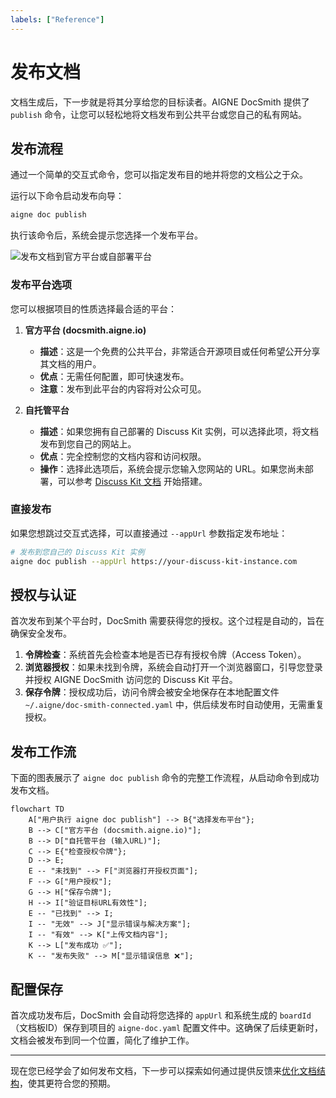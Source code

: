 ```yaml
---
labels: ["Reference"]
---
```


# 发布文档

文档生成后，下一步就是将其分享给您的目标读者。AIGNE DocSmith 提供了 `publish` 命令，让您可以轻松地将文档发布到公共平台或您自己的私有网站。

## 发布流程

通过一个简单的交互式命令，您可以指定发布目的地并将您的文档公之于众。

运行以下命令启动发布向导：

```bash
aigne doc publish
```

执行该命令后，系统会提示您选择一个发布平台。

![发布文档到官方平台或自部署平台](https://docsmith.aigne.io/image-bin/uploads/9fd929060b5abe13d03cf5eb7aea85aa.png)

### 发布平台选项

您可以根据项目的性质选择最合适的平台：

1.  **官方平台 (docsmith.aigne.io)**
    *   **描述**：这是一个免费的公共平台，非常适合开源项目或任何希望公开分享其文档的用户。
    *   **优点**：无需任何配置，即可快速发布。
    *   **注意**：发布到此平台的内容将对公众可见。

2.  **自托管平台**
    *   **描述**：如果您拥有自己部署的 Discuss Kit 实例，可以选择此项，将文档发布到您自己的网站上。
    *   **优点**：完全控制您的文档内容和访问权限。
    *   **操作**：选择此选项后，系统会提示您输入您网站的 URL。如果您尚未部署，可以参考 [Discuss Kit 文档](https://www.aigne.io/store/blocklet/z8ia2v13y1oJ4qg3rRk6wNAhE45s2CWJ513k9) 开始搭建。

### 直接发布

如果您想跳过交互式选择，可以直接通过 `--appUrl` 参数指定发布地址：

```bash
# 发布到您自己的 Discuss Kit 实例
aigne doc publish --appUrl https://your-discuss-kit-instance.com
```

## 授权与认证

首次发布到某个平台时，DocSmith 需要获得您的授权。这个过程是自动的，旨在确保安全发布。

1.  **令牌检查**：系统首先会检查本地是否已存有授权令牌（Access Token）。
2.  **浏览器授权**：如果未找到令牌，系统会自动打开一个浏览器窗口，引导您登录并授权 AIGNE DocSmith 访问您的 Discuss Kit 平台。
3.  **保存令牌**：授权成功后，访问令牌会被安全地保存在本地配置文件 `~/.aigne/doc-smith-connected.yaml` 中，供后续发布时自动使用，无需重复授权。

## 发布工作流

下面的图表展示了 `aigne doc publish` 命令的完整工作流程，从启动命令到成功发布文档。

```mermaid
flowchart TD
    A["用户执行 aigne doc publish"] --> B{"选择发布平台"};
    B --> C["官方平台 (docsmith.aigne.io)"];
    B --> D["自托管平台 (输入URL)"];
    C --> E{"检查授权令牌"};
    D --> E;
    E -- "未找到" --> F["浏览器打开授权页面"];
    F --> G["用户授权"];
    G --> H["保存令牌"];
    H --> I["验证目标URL有效性"];
    E -- "已找到" --> I;
    I -- "无效" --> J["显示错误与解决方案"];
    I -- "有效" --> K["上传文档内容"];
    K --> L["发布成功 ✅"];
    K -- "发布失败" --> M["显示错误信息 ❌"];
```

## 配置保存

首次成功发布后，DocSmith 会自动将您选择的 `appUrl` 和系统生成的 `boardId`（文档板ID）保存到项目的 `aigne-doc.yaml` 配置文件中。这确保了后续更新时，文档会被发布到同一个位置，简化了维护工作。

---

现在您已经学会了如何发布文档，下一步可以探索如何通过提供反馈来[优化文档结构](./core-features-refine-structure.md)，使其更符合您的预期。
